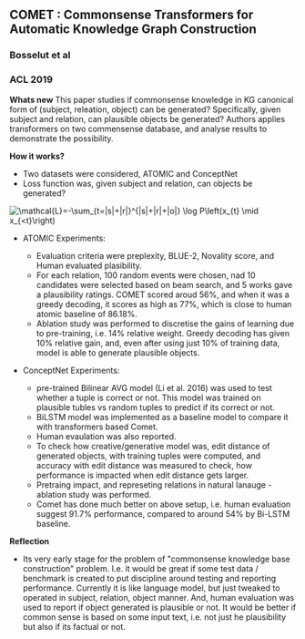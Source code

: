 ## COMET : Commonsense Transformers for Automatic Knowledge Graph Construction
### Bosselut et al
### ACL 2019

**Whats new**
This paper studies if commonsense knowledge in KG canonical form of (subject, releation, object) can be generated? Specifically, given subject and relation, can plausible objects be generated? Authors applies transformers on two commensense database, and analyse results to demonstrate the possibility.

**How it works?**
* Two datasets were considered, ATOMIC and ConceptNet
* Loss function was, given subject and relation, can objects be generated?
<img src="https://i.upmath.me/svg/%5Cmathcal%7BL%7D%3D-%5Csum_%7Bt%3D%7Cs%7C%2B%7Cr%7C%7D%5E%7B%7Cs%7C%2B%7Cr%7C%2B%7Co%7C%7D%20%5Clog%20P%5Cleft(x_%7Bt%7D%20%5Cmid%20x_%7B%3Ct%7D%5Cright)" alt="\mathcal{L}=-\sum_{t=|s|+|r|}^{|s|+|r|+|o|} \log P\left(x_{t} \mid x_{&lt;t}\right)" />

* ATOMIC Experiments:
    * Evaluation criteria were preplexity, BLUE-2, Novality score, and Human evaluated plasibility.
    * For each relation, 100 random events were chosen, nad 10 candidates were selected based on beam search, and 5 works gave a plausibility ratings. COMET scored aroud 56%, and when it was a greedy decoding, it scores as high as 77%, which is close to human atomic baseline of 86.18%.
    * Ablation study was performed to discretise the gains of learning due to pre-training, i.e. 14% relative weight. Greedy decoding has given 10% relative gain, and, even after using just 10% of training data, model is able to generate plausible objects.

* ConceptNet Experiments:
    * pre-trained Bilinear AVG model (Li et al. 2016) was used to test whether a tuple is correct or not. This model was trained on plausible tubles vs random tuples to predict if its correct or not.
    * BiLSTM model was implemented as a baseline model to compare it with transformers based Comet. 
    * Human evaulation was also reported. 
    * To check how creative/generative model was, edit distance of generated objects, with training tuples were computed, and accuracy with edit distance was measured to check, how performance is impacted when edit distance gets larger.
    * Pretraing impact, and represeting relations in natural lanauge - ablation study was performed.
    * Comet has done much better on above setup, i.e. human evaluation suggest 91.7% performance, compared to around 54% by Bi-LSTM baseline.

**Reflection**
* Its very early stage for the problem of "commonsense knowledge base construction" problem. I.e. it would be great if some test data / benchmark is created to put discipline around testing and reporting performance. Currently it is like language model, but just tweaked to operated in subject, relation, object manner. And, human evaluation was used to report if object generated is plausible or not. It would be better if common sense is based on some input text, i.e. not just he plausibility but also if its factual or not.